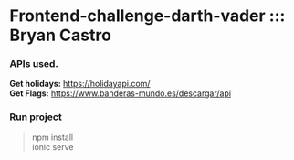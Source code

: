 # Frontend-challenge-darth-vader ::: Bryan Castro

### APIs used.
<b> Get holidays:</b> https://holidayapi.com/ <br>
<b> Get Flags:</b> https://www.banderas-mundo.es/descargar/api


### Run project

> npm install <br>
> ionic serve